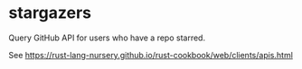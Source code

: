 # stargazers

Query GitHub API for users who have a repo starred.

See <https://rust-lang-nursery.github.io/rust-cookbook/web/clients/apis.html>
